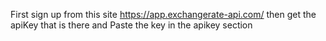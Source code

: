 First sign up from this site
https://app.exchangerate-api.com/
then get the apiKey that is there
and Paste the key in the apikey section
